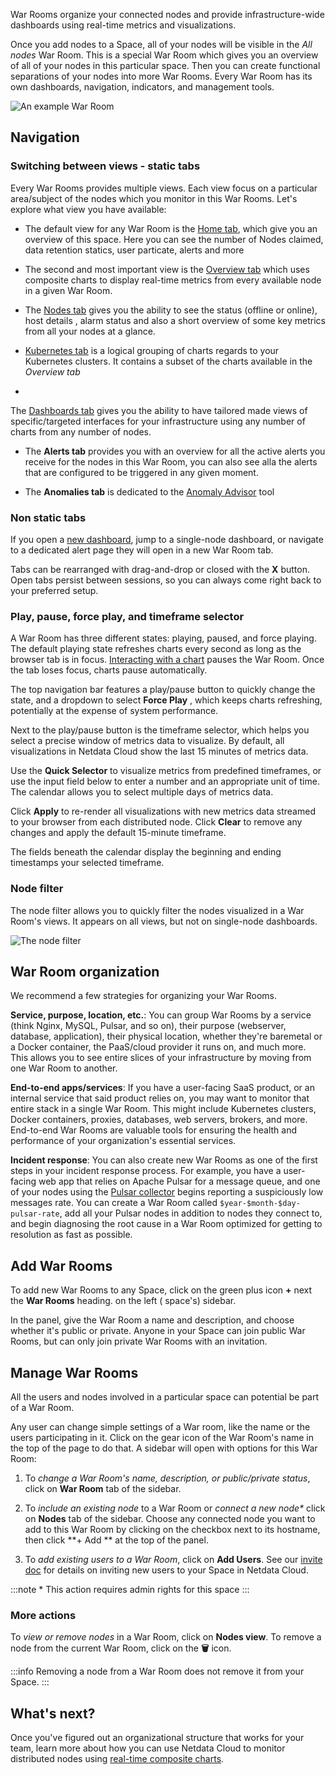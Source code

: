 <!--
title: "War Rooms"
description: >-
    "Netdata Cloud uses War Rooms to group related nodes and create insightful compositedashboards based on
    their aggregate health and performance."
custom_edit_url: "https://github.com/netdata/netdata/blob/master/docs/cloud/war-rooms.md"
sidebar_label: "War Rooms"
learn_status: "Published"
learn_topic_type: "Tasks"
learn_rel_path: "Operations"
-->

War Rooms organize your connected nodes and provide infrastructure-wide dashboards using real-time metrics and
visualizations.

Once you add nodes to a Space, all of your nodes will be visible in the _All nodes_ War Room. This is a special War Room
which gives you an overview of all of your nodes in this particular space. Then you can create functional separations of
your nodes into more War Rooms. Every War Room has its own dashboards, navigation, indicators, and management tools.

![An example War Room](/img/cloud/main-page.png)

## Navigation

### Switching between views - static tabs

Every War Rooms provides multiple views. Each view focus on a particular area/subject of the nodes which you monitor in
this War Rooms. Let's explore what view you have available:

- The default view for any War Room is
  the [Home tab](https://github.com/netdata/netdata/blob/master/docs/cloud/visualize/overview.md#home), which give you
  an overview
  of this space. Here you can see the number of Nodes claimed, data retention statics, user particate, alerts and more

- The second and most important view is
  the [Overview tab](https://github.com/netdata/netdata/blob/master/docs/cloud/visualize/overview.md#overview) which
  uses composite
  charts to display real-time metrics from every available node in a given War Room.

- The [Nodes tab](https://github.com/netdata/netdata/blob/master/docs/cloud/visualize/nodes.md) gives you the ability to
  see the status (offline or online), host details
  , alarm status and also a short overview of some key metrics from all your nodes at a glance.

- [Kubernetes tab](https://github.com/netdata/netdata/blob/master/docs/cloud/visualize/kubernetes.md) is a logical
  grouping of charts regards to your Kubernetes clusters.
  It contains a subset of the charts available in the _Overview tab_

-

The [Dashboards tab](https://github.com/netdata/netdata/blob/master/docs/cloud/visualize/dashboards.md)
gives you the ability to have tailored made views of
specific/targeted interfaces for your infrastructure using any number of charts from any number of nodes.

- The **Alerts tab** provides you with an overview for all the active alerts you receive for the nodes in this War Room,
  you can also see alla the alerts that are configured to be triggered in any given moment.

- The **Anomalies tab** is dedicated to
  the [Anomaly Advisor](https://github.com/netdata/netdata/blob/master/docs/cloud/insights/anomaly-advisor.md) tool

### Non static tabs

If you open
a [new dashboard](https://github.com/netdata/netdata/blob/master/docs/cloud/visualize/dashboards.md),
jump to a single-node dashboard, or navigate to a dedicated alert page they will open in a new War Room tab.

Tabs can be rearranged with drag-and-drop or closed with the **X** button. Open tabs persist between sessions, so you
can always come right back to your preferred setup.

### Play, pause, force play, and timeframe selector

A War Room has three different states: playing, paused, and force playing. The default playing state refreshes charts
every second as long as the browser tab is in
focus. [Interacting with a chart](https://github.com/netdata/netdata/blob/master/docs/dashboard/interact-charts.md)
pauses
the War Room. Once the tab loses focus, charts pause automatically.

The top navigation bar features a play/pause button to quickly change the state, and a dropdown to select **Force Play**
, which keeps charts refreshing, potentially at the expense of system performance.

Next to the play/pause button is the timeframe selector, which helps you select a precise window of metrics data to
visualize. By default, all visualizations in Netdata Cloud show the last 15 minutes of metrics data.

Use the **Quick Selector** to visualize metrics from predefined timeframes, or use the input field below to enter a
number and an appropriate unit of time. The calendar allows you to select multiple days of metrics data.

Click **Apply** to re-render all visualizations with new metrics data streamed to your browser from each distributed
node. Click **Clear** to remove any changes and apply the default 15-minute timeframe.

The fields beneath the calendar display the beginning and ending timestamps your selected timeframe.

### Node filter

The node filter allows you to quickly filter the nodes visualized in a War Room's views. It appears on all views, but
not on single-node dashboards.

![The node filter](https://user-images.githubusercontent.com/12612986/172674440-df224058-2b2c-41da-bb45-f4eb82e342e5.png)

## War Room organization

We recommend a few strategies for organizing your War Rooms.

**Service, purpose, location, etc.**: You can group War Rooms by a service (think Nginx, MySQL, Pulsar, and so on),
their purpose (webserver, database, application), their physical location, whether they're baremetal or a Docker
container, the PaaS/cloud provider it runs on, and much more. This allows you to see entire slices of your
infrastructure by moving from one War Room to another.

**End-to-end apps/services**: If you have a user-facing SaaS product, or an internal service that said product relies
on, you may want to monitor that entire stack in a single War Room. This might include Kubernetes clusters, Docker
containers, proxies, databases, web servers, brokers, and more. End-to-end War Rooms are valuable tools for ensuring the
health and performance of your organization's essential services.

**Incident response**: You can also create new War Rooms as one of the first steps in your incident response process.
For example, you have a user-facing web app that relies on Apache Pulsar for a message queue, and one of your nodes
using the [Pulsar collector](https://github.com/netdata/go.d.plugin/blob/master/modules/pulsar/README.md) begins
reporting a suspiciously low messages rate. You can create a War Room called `$year-$month-$day-pulsar-rate`, add all
your Pulsar nodes in addition to nodes they connect to, and begin diagnosing the root cause in a War Room optimized for
getting to resolution as fast as possible.

## Add War Rooms

To add new War Rooms to any Space, click on the green plus icon **+** next the **War Rooms** heading. on the left (
space's) sidebar.

In the panel, give the War Room a name and description, and choose whether it's public or private. Anyone in your Space
can join public War Rooms, but can only join private War Rooms with an invitation.

## Manage War Rooms

All the users and nodes involved in a particular space can potential be part of a War Room.

Any user can change simple settings of a War room, like the name or the users participating in it. Click on the gear
icon of the War Room's name in the top of the page to do that. A sidebar will open with options for this War Room:

1. To _change a War Room's name, description, or public/private status_, click on **War Room** tab of the sidebar.

2. To _include an existing node_ to a War Room or _connect a new node*_ click on **Nodes** tab of the sidebar. Choose
   any
   connected node you want to add to this War Room by clicking on the checkbox next to its hostname, then click **+ Add
   **
   at the top of the panel.

3. To _add existing users to a War Room_, click on **Add Users**. See
   our [invite doc](https://github.com/netdata/netdata/blob/master/docs/cloud/manage/invite-your-team.md)
   for details on inviting new users to your Space in Netdata Cloud.

:::note
\* This action requires admin rights for this space
:::

### More actions

To _view or remove nodes_ in a War Room, click on **Nodes view**. To remove a node from the current War Room, click on
the **🗑** icon.

:::info
Removing a node from a War Room does not remove it from your Space.
:::

## What's next?

Once you've figured out an organizational structure that works for your team, learn more about how you can use Netdata
Cloud to monitor distributed nodes
using [real-time composite charts](https://github.com/netdata/netdata/blob/master/docs/cloud/visualize/overview.md).
